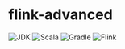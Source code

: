 # flink-advanced
![JDK](https://img.shields.io/badge/JDK-1.8-brightgreen.svg?style=flat-square)
![Scala](https://img.shields.io/badge/Scala-2.12.8-brightgreen.svg?style=flat-square)
![Gradle](https://img.shields.io/badge/Gradle-5.6.2-brightgreen.svg?style=flat-square)
![Flink](https://img.shields.io/badge/Flink-1.9.1-brightgreen.svg?style=flat-square)

# 